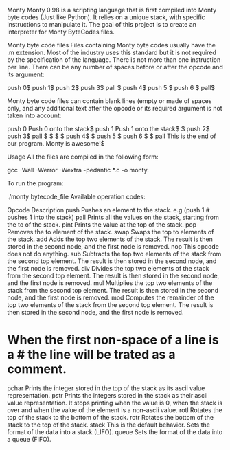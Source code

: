 Monty
Monty 0.98 is a scripting language that is first compiled into Monty byte codes (Just like Python). It relies on a unique stack, with specific instructions to manipulate it. The goal of this project is to create an interpreter for Monty ByteCodes files.

Monty byte code files
Files containing Monty byte codes usually have the .m extension. Most of the industry uses this standard but it is not required by the specification of the language. There is not more than one instruction per line. There can be any number of spaces before or after the opcode and its argument:

 push 0$
push 1$
push 2$
  push 3$
                   pall    $
push 4$
    push 5    $
      push    6        $
pall$

Monty byte code files can contain blank lines (empty or made of spaces only, and any additional text after the opcode or its required argument is not taken into account:

push 0 Push 0 onto the stack$
push 1 Push 1 onto the stack$
$
push 2$
  push 3$
                   pall    $
$
$
                           $
push 4$
$
    push 5    $
      push    6        $
$
pall This is the end of our program. Monty is awesome!$

Usage
All the files are compiled in the following form:

 gcc -Wall -Werror -Wextra -pedantic *.c -o monty.

To run the program:

 ./monty bytecode_file
Available operation codes:

Opcode	Description
push	Pushes an element to the stack. e.g (push 1 # pushes 1 into the stack)
pall	Prints all the values on the stack, starting from the to of the stack.
pint	Prints the value at the top of the stack.
pop	Removes the to element of the stack.
swap	Swaps the top to elements of the stack.
add	Adds the top two elements of the stack. The result is then stored in the second node, and the first node is removed.
nop	This opcode does not do anything.
sub	Subtracts the top two elements of the stack from the second top element. The result is then stored in the second node, and the first node is removed.
div	Divides the top two elements of the stack from the second top element. The result is then stored in the second node, and the first node is removed.
mul	Multiplies the top two elements of the stack from the second top element. The result is then stored in the second node, and the first node is removed.
mod	Computes the remainder of the top two elements of the stack from the second top element. The result is then stored in the second node, and the first node is removed.
#	When the first non-space of a line is a # the line will be trated as a comment.
pchar	Prints the integer stored in the top of the stack as its ascii value representation.
pstr	Prints the integers stored in the stack as their ascii value representation. It stops printing when the value is 0, when the stack is over and when the value of the element is a non-ascii value.
rotl	Rotates the top of the stack to the bottom of the stack.
rotr	Rotates the bottom of the stack to the top of the stack.
stack	This is the default behavior. Sets the format of the data into a stack (LIFO).
queue	Sets the format of the data into a queue (FIFO).